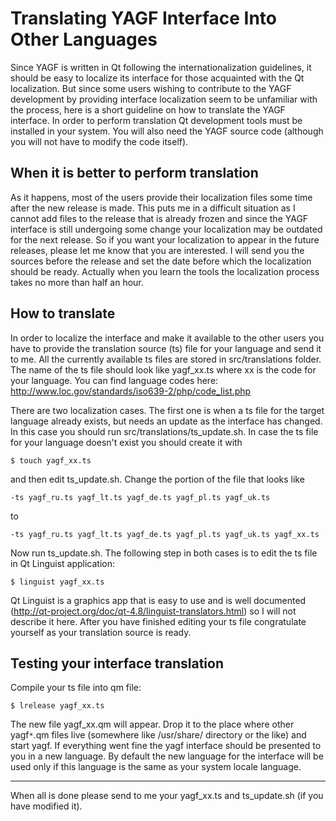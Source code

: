 # Translating YAGF Interface Into Other Languages #

Since YAGF is written in Qt following the internationalization guidelines, it should be easy to localize its interface for those acquainted with the Qt localization. But since some users wishing to contribute to the YAGF development by providing interface localization seem to be unfamiliar with the process, here is a short guideline on how to translate the YAGF interface. In order to perform translation Qt development tools must be installed in your system. You will also need the YAGF source code (although you will not have to modify the code itself).

## When it is better to perform translation ##

As it happens, most of the users provide their localization files some time after the new release is made. This puts me in a difficult situation as I cannot add files to the release that is already frozen and since the YAGF interface is still undergoing some change your localization may be outdated for the next release. So if you want your localization to appear in the future releases, please let me know that you are interested. I will send you the sources before the release and set the date before which the localization should be ready. Actually when you learn the tools the localization process takes no more than half an hour.

## How to translate ##

In order to localize the interface and make it available to the other users you have to provide the translation source (ts) file for your language and send it to me. All the currently available ts files are stored in src/translations folder. The name of the ts file should look like yagf\_xx.ts where xx is the code for your language. You can find language codes here: http://www.loc.gov/standards/iso639-2/php/code_list.php

There are two localization cases. The first one is when a ts file for the target language already exists, but needs an update as the interface has changed. In this case you should run src/translations/ts\_update.sh.
In case the ts file for your language doesn't exist you should create it with
```
$ touch yagf_xx.ts
```
and then edit ts\_update.sh. Change the portion of the file that looks like
```
-ts yagf_ru.ts yagf_lt.ts yagf_de.ts yagf_pl.ts yagf_uk.ts
```
to
```
-ts yagf_ru.ts yagf_lt.ts yagf_de.ts yagf_pl.ts yagf_uk.ts yagf_xx.ts
```
Now run ts\_update.sh.
The following step in both cases is to edit the ts file in Qt Linguist application:
```
$ linguist yagf_xx.ts
```
Qt Linguist is a graphics app that is easy to use and is well documented (http://qt-project.org/doc/qt-4.8/linguist-translators.html) so I will not describe it here. After you have finished editing your ts file congratulate yourself as your translation source is ready.

## Testing your interface translation ##

Compile your ts file into qm file:
```
$ lrelease yagf_xx.ts
```
The new file yagf\_xx.qm will appear. Drop it to the place where other yagf`*`.qm files live (somewhere like /usr/share/ directory or the like) and start yagf. If everything went fine the yagf interface should be presented to you in a new language. By default the new language for the interface will be used only if this language is the same as your system locale language.

---

When all is done please send to me your yagf\_xx.ts and ts\_update.sh (if you have modified it).